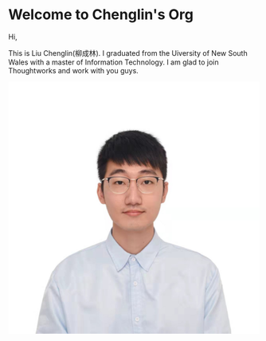 # Welcome to Chenglin's Org
Hi,

This is Liu Chenglin(柳成林). I graduated from the Uiversity of New South Wales with a master of Information Technology. I am glad to join Thoughtworks and work with you guys.

![profile](https://github.com/gtb-2022-liu-chenglin/.github/blob/main/assets/profile.jpeg?raw=true)
